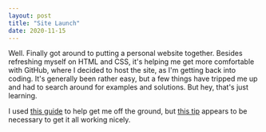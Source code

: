 ```yaml
---
layout: post
title: "Site Launch"
date: 2020-11-15
---
```


Well. Finally got around to putting a personal website together. Besides refreshing myself on HTML and CSS, it's 
helping me get more comfortable with GitHub, where I decided to host the site, as I'm getting back into coding. 
It's generally been rather easy, but a few things have tripped me up and had to search around for examples and solutions. 
But hey, that's just learning.

I used [this guide](http://jmcglone.com/guides/github-pages/) to help get me off the ground, but [this tip](https://stackoverflow.com/questions/45945330/jekyll-git-hub-pages-no-styles-applied) appears to be necessary to get it all working nicely.
